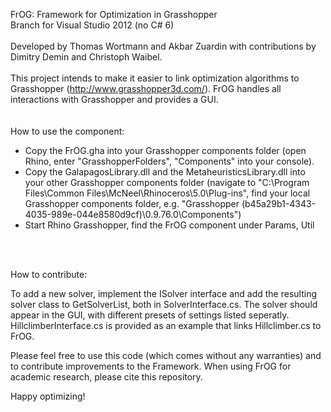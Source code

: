 FrOG: Framework for Optimization in Grasshopper
<br>Branch for Visual Studio 2012 (no C# 6)
<br><br>Developed by Thomas Wortmann and Akbar Zuardin with contributions by Dimitry Demin and Christoph Waibel.
<br><br>
This project intends to make it easier to link optimization algorithms to Grasshopper (http://www.grasshopper3d.com/).
FrOG handles all interactions with Grasshopper and provides a GUI. 
<br><br><br>
How to use the component: 
<br>
- Copy the FrOG.gha into your Grasshopper components folder (open Rhino, enter "GrasshopperFolders", "Components" into your console).
- Copy the GalapagosLibrary.dll and the MetaheuristicsLibrary.dll into your other Grasshopper components folder (navigate to "C:\Program Files\Common Files\McNeel\Rhinoceros\5.0\Plug-ins\", find your local Grasshopper components folder, e.g. "Grasshopper (b45a29b1-4343-4035-989e-044e8580d9cf)\0.9.76.0\Components") 
- Start Rhino Grasshopper, find the FrOG component under Params, Util 

<br><br>


How to contribute:


To add a new solver, implement the ISolver interface and add the resulting solver class to GetSolverList, both in SolverInterface.cs.
The solver should appear in the GUI, with different presets of settings listed seperatly.
HillclimberInterface.cs is provided as an example that links Hillclimber.cs to FrOG.

Please feel free to use this code (which comes without any warranties) and to contribute improvements to the Framework.
When using FrOG for academic research, please cite this repository.

Happy optimizing!
